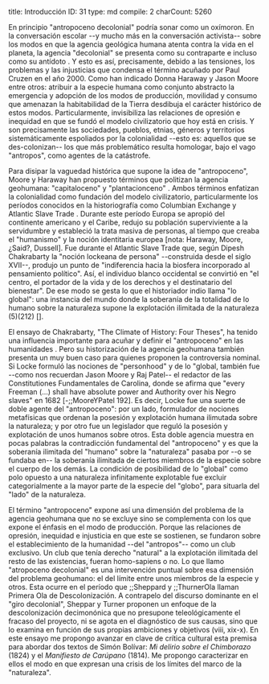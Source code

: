 title:          Introducción
ID:             31
type:           md
compile:        2
charCount:      5260


En principio "antropoceno decolonial" podría sonar como un oxímoron. En la conversación escolar --y mucho más en la conversación activista-- sobre los modos en que la agencia geológica humana atenta contra la vida en el planeta, la agencia "decolonial" se presenta como su contraparte e incluso como su antídoto <!--nota: ejemplos-->. Y esto es así, precisamente, debido a las tensiones, los problemas y las injusticias que condensa el término acuñado por Paul Cruzen en el año 2000. Como han indicado Donna Haraway y Jason Moore entre otros<!--nota: ejemplos-->: atribuir a la especie humana como conjunto abstracto la emergencia y adopción de los modos de producción, movilidad y consumo que amenazan la habitabilidad de la Tierra desdibuja el carácter histórico de estos modos. Particularmente, invisibiliza las relaciones de opresión e inequidad en que se fundó el modelo civilizatorio que hoy está en crisis. Y son precisamente las sociedades, pueblos, etnias, géneros y territorios sistemáticamente espoliados por la colonialidad --esto es: aquellos que se des-colonizan-- los que más problemático resulta homologar, bajo el vago "antropos", como agentes de la catástrofe.

Para disipar la vaguedad histórica que supone la idea de "antropoceno", Moore y Haraway han propuesto términos que politizan la agencia geohumana: "capitaloceno" <!--definición--> y "plantacionceno" <!--definición-->. Ambos términos enfatizan la colonialidad como fundación del modelo civilizatorio, particularmente los períodos conocidos en la historiografía como Columbian Exchange y Atlantic Slave Trade <!--referencias-->. Durante este período Europa se apropió del continente americano y el Caribe, redujo su población superviviente a la servidumbre y estableció la trata masiva de personas, al tiempo que creaba el "humanismo" y la noción identitaria europea [nota:  Haraway, Moore, ¿Said?, Dussell]. Fue durante el Atlantic Slave Trade que, según Dipesh Chakrabarty  la "noción lockeana de persona" --construida desde el siglo XVII--, produjo un punto de "indiferencia hacia la biosfera incorporado al pensamiento político". Así, el individuo blanco occidental se convirtió en "el centro, el portador de la vida y de los derechos y el destinatario del bienestar". De ese modo se gesta lo que el historiador indio llama "lo global": una instancia del mundo donde la soberanía de la totalidad de lo humano sobre la naturaleza supone la explotación ilimitada de la naturaleza (5)(212) [<!--(#ftn11)-->]. 

El ensayo de Chakrabarty, "The Climate of History: Four Theses", ha tenido una influencia importante para acuñar y definir el "antropoceno" en las humanidades <!--referencia-->. Pero su historización de la agencia geohumana también presenta un muy buen caso para quienes proponen la controversia nominal. Si Locke formuló las nociones de "personhood" y de lo "global, también fue --como nos recuerdan Jason Moore y Raj Patel-- el redactor de las Constitutiones Fundamentales de Carolina, donde se afirma que "every Freeman (...) shall have absolute power and Authority over his Negro slaves" en 1682 [-;;MooreYPatel 192]. Es decir, Locke fue una suerte de doble agente del "antropoceno": por un lado, formulador de nociones metafísicas que ordenan la posesión y explotación humana ilimutada sobre la naturaleza; y por otro fue un legislador que reguló la posesión y explotación de unos humanos sobre otros. Esta doble agencia muestra en pocas palabras la contradicción fundamental del "antropoceno" y es que la soberanía ilimitada del "humano" sobre la "naturaleza" pasaba por --o se fundaba en-- la soberanía ilimitada de ciertos miembros de la especie sobre el cuerpo de los demás. La condición de posibilidad de lo "global" como polo opuesto a una naturaleza infinitamente explotable fue excluir categorialmente a la mayor parte de la especie del "globo", para situarla del "lado" de la naturaleza. 

El término "antropoceno" expone así una dimensión del problema de la agencia geohumana que no se excluye sino se complementa con los que expone el énfasis en el modo de producción. Porque las relaciones de opresión, inequidad e injusticia en que este se sostienen, se fundaron sobre el establecimiento de la humanidad --del "antropos"-- como un club exclusivo. Un club que tenía derecho "natural" a la explotación ilimitada del resto de las existencias, fueran homo-sapiens o no. Lo que llamo "atropoceno decolonial" es una intervención puntual sobre esa dimensión del problema geohumano: el del límite entre unos miembros de la especie y otros. Esta ocurre en el período que ;;Sheppard y ;;ThurnerOla llaman Primera Ola de Descolonización. A contrapelo del discurso dominante en el "giro decolonial", Sheppar y Turner proponen un enfoque de la descolonización decimonónica que no presupone teleológicamente el fracaso del proyecto, ni se agota en el diagnóstico de sus causas, sino que lo examina en función de sus propias ambiciones y objetivos (viii, xix-x). En este ensayo me propongo avanzar en clave de crítica cultural esta premisa para abordar dos textos de Simón Bolívar: *Mi delirio sobre el Chimborazo* (1824) y el *Manifiesto de Carúpano* (1814). Me propongo caracterizar en ellos el modo en que expresan una crisis de los límites del marco de la "naturaleza".
